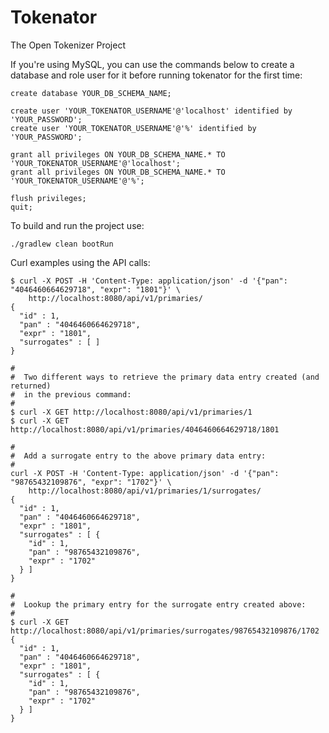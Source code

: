 Tokenator
=========

The Open Tokenizer Project

If you're using MySQL, you can use the commands below to create a database
and role user for it before running tokenator for the first time:
```
create database YOUR_DB_SCHEMA_NAME;

create user 'YOUR_TOKENATOR_USERNAME'@'localhost' identified by 'YOUR_PASSWORD';
create user 'YOUR_TOKENATOR_USERNAME'@'%' identified by 'YOUR_PASSWORD';

grant all privileges ON YOUR_DB_SCHEMA_NAME.* TO 'YOUR_TOKENATOR_USERNAME'@'localhost';
grant all privileges ON YOUR_DB_SCHEMA_NAME.* TO 'YOUR_TOKENATOR_USERNAME'@'%';

flush privileges;
quit;
```

To build and run the project use:

```
./gradlew clean bootRun
```

Curl examples using the API calls:

```
$ curl -X POST -H 'Content-Type: application/json' -d '{"pan": "4046460664629718", "expr": "1801"}' \
    http://localhost:8080/api/v1/primaries/
{
  "id" : 1,
  "pan" : "4046460664629718",
  "expr" : "1801",
  "surrogates" : [ ]
}

#
#  Two different ways to retrieve the primary data entry created (and returned)
#  in the previous command:
#
$ curl -X GET http://localhost:8080/api/v1/primaries/1
$ curl -X GET http://localhost:8080/api/v1/primaries/4046460664629718/1801

#
#  Add a surrogate entry to the above primary data entry:
#
curl -X POST -H 'Content-Type: application/json' -d '{"pan": "98765432109876", "expr": "1702"}' \
    http://localhost:8080/api/v1/primaries/1/surrogates/
{
  "id" : 1,
  "pan" : "4046460664629718",
  "expr" : "1801",
  "surrogates" : [ {
    "id" : 1,
    "pan" : "98765432109876",
    "expr" : "1702"
  } ]
}

#
#  Lookup the primary entry for the surrogate entry created above:
#
$ curl -X GET http://localhost:8080/api/v1/primaries/surrogates/98765432109876/1702
{
  "id" : 1,
  "pan" : "4046460664629718",
  "expr" : "1801",
  "surrogates" : [ {
    "id" : 1,
    "pan" : "98765432109876",
    "expr" : "1702"
  } ]
}
```


